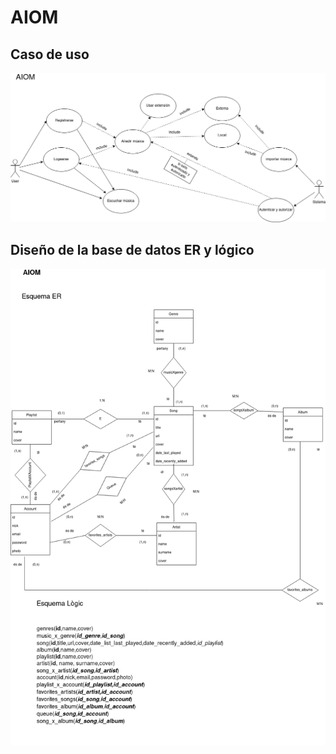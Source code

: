 # AIOM

## Caso de uso

![Casos uso](documentation/AIOM_caso_uso.png)

## Diseño de la base de datos ER y lógico

![Casos uso](documentation/Design-BD-AIOM.png)